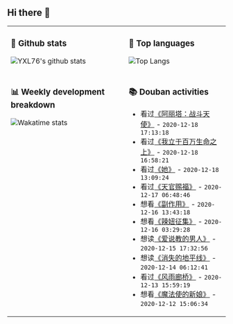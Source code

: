 ## Hi there 👋

<table>
<tr>
<td valign="top" width="54%">

### 🔭 Github stats

![YXL76's github stats](https://github-readme-stats.yxl76.vercel.app/api?username=YXL76&count_private=true&show_icons=true&theme=tokyonight&line_height=28)

</td>

<td valign="top" width="46%">

### 🌱 Top languages

![Top Langs](https://github-readme-stats.yxl76.vercel.app/api/top-langs/?username=YXL76&layout=compact&theme=tokyonight&langs_count=10&hide=HTML,CSS,SCSS)

</td>
</tr>
<tr>
<td valign="top" width="54%">

### 📊 Weekly development breakdown

![Wakatime stats](https://github-readme-stats.yxl76.vercel.app/api/wakatime?username=YXL76&layout=compact&theme=tokyonight)


</td>
<td valign="top" width="46%">

### 📚 Douban activities

- 看过[《阿丽塔：战斗天使》](http://movie.douban.com/subject/1652592/) - `2020-12-18 17:13:18`
- 看过[《我立于百万生命之上》](http://movie.douban.com/subject/34990427/) - `2020-12-18 16:58:21`
- 看过[《她》](http://movie.douban.com/subject/6722879/) - `2020-12-18 13:09:24`
- 看过[《天官赐福》](http://movie.douban.com/subject/1961912/) - `2020-12-17 06:48:46`
- 想看[《副作用》](http://movie.douban.com/subject/10438691/) - `2020-12-16 13:43:18`
- 想看[《辣妞征集》](http://movie.douban.com/subject/26276371/) - `2020-12-16 03:29:28`
- 想读[《爱说教的男人》](https://book.douban.com/subject/30438861/) - `2020-12-15 17:32:56`
- 想读[《消失的地平线》](https://book.douban.com/subject/26437349/) - `2020-12-14 06:12:41`
- 看过[《风雨廊桥》](http://movie.douban.com/subject/30395917/) - `2020-12-13 15:59:19`
- 想看[《魔法使的新娘》](http://movie.douban.com/subject/26993066/) - `2020-12-12 15:06:34`

</td>
</tr>
</table>

<!--
**YXL76/YXL76** is a ✨ _special_ ✨ repository because its `README.md` (this file) appears on your GitHub profile.

Here are some ideas to get you started:

- 🔭 I’m currently working on ...
- 🌱 I’m currently learning ...
- 👯 I’m looking to collaborate on ...
- 🤔 I’m looking for help with ...
- 💬 Ask me about ...
- 📫 How to reach me: ...
- 😄 Pronouns: ...
- ⚡ Fun fact: ...
-->
